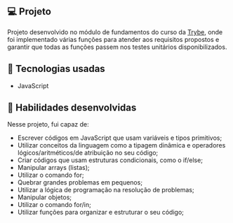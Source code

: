 
## 💻 Projeto

Projeto desenvolvido no módulo de fundamentos do curso da [Trybe](https://www.betrybe.com/), onde foi implementado várias funções para atender aos requisitos propostos e garantir que todas as funções passem nos testes unitários disponibilizados.

## 🚀 Tecnologias usadas

- JavaScript

## 📌 Habilidades desenvolvidas

Nesse projeto, fui capaz de:

- Escrever códigos em JavaScript que usam variáveis e tipos primitivos;
- Utilizar conceitos da linguagem como a tipagem dinâmica e operadores lógicos/aritméticos/de atribuição no seu código;
- Criar códigos que usam estruturas condicionais, como o if/else;
- Manipular arrays (listas);
- Utilizar o comando for;
- Quebrar grandes problemas em pequenos;
- Utilizar a lógica de programação na resolução de problemas;
- Manipular objetos;
- Utilizar o comando for/in;
- Utilizar funções para organizar e estruturar o seu código;
